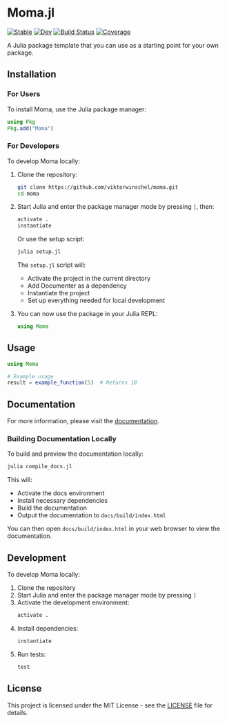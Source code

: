 # Moma.jl

[![Stable](https://img.shields.io/badge/docs-stable-blue.svg)](https://viktorwinschel.github.io/moma/stable)
[![Dev](https://img.shields.io/badge/docs-dev-blue.svg)](https://viktorwinschel.github.io/moma/dev)
[![Build Status](https://github.com/viktorwinschel/moma/workflows/CI/badge.svg)](https://github.com/viktorwinschel/moma/actions)
[![Coverage](https://codecov.io/gh/viktorwinschel/moma/branch/main/graph/badge.svg)](https://codecov.io/gh/viktorwinschel/moma)

A Julia package template that you can use as a starting point for your own package.

## Installation

### For Users
To install Moma, use the Julia package manager:

```julia
using Pkg
Pkg.add("Moma")
```

### For Developers
To develop Moma locally:

1. Clone the repository:
   ```bash
   git clone https://github.com/viktorwinschel/moma.git
   cd moma
   ```

2. Start Julia and enter the package manager mode by pressing `]`, then:
   ```julia
   activate .
   instantiate
   ```
   
   Or use the setup script:
   ```bash
   julia setup.jl
   ```
   The `setup.jl` script will:
   - Activate the project in the current directory
   - Add Documenter as a dependency
   - Instantiate the project
   - Set up everything needed for local development

3. You can now use the package in your Julia REPL:
   ```julia
   using Moma
   ```

## Usage

```julia
using Moma

# Example usage
result = example_function(5)  # Returns 10
```

## Documentation

For more information, please visit the [documentation](https://viktorwinschel.github.io/moma/stable).

### Building Documentation Locally
To build and preview the documentation locally:

```bash
julia compile_docs.jl
```

This will:
- Activate the docs environment
- Install necessary dependencies
- Build the documentation
- Output the documentation to `docs/build/index.html`

You can then open `docs/build/index.html` in your web browser to view the documentation.

## Development

To develop Moma locally:

1. Clone the repository
2. Start Julia and enter the package manager mode by pressing `]`
3. Activate the development environment:
   ```julia
   activate .
   ```
4. Install dependencies:
   ```julia
   instantiate
   ```
5. Run tests:
   ```julia
   test
   ```

## License

This project is licensed under the MIT License - see the [LICENSE](LICENSE) file for details.